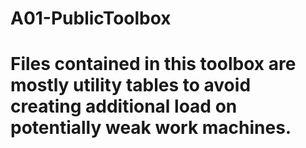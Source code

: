 # A01-PublicToolbox
# Files contained in this toolbox are mostly utility tables to avoid creating additional load on potentially weak work machines.
